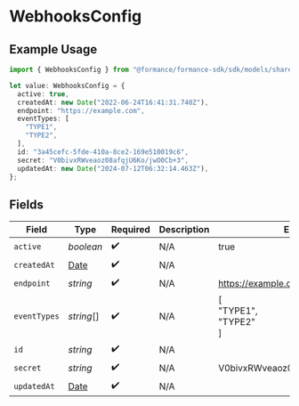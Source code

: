 # WebhooksConfig

## Example Usage

```typescript
import { WebhooksConfig } from "@formance/formance-sdk/sdk/models/shared";

let value: WebhooksConfig = {
  active: true,
  createdAt: new Date("2022-06-24T16:41:31.740Z"),
  endpoint: "https://example.com",
  eventTypes: [
    "TYPE1",
    "TYPE2",
  ],
  id: "3a45cefc-5fde-410a-8ce2-169e510019c6",
  secret: "V0bivxRWveaoz08afqjU6Ko/jwO0Cb+3",
  updatedAt: new Date("2024-07-12T06:32:14.463Z"),
};
```

## Fields

| Field                                                                                         | Type                                                                                          | Required                                                                                      | Description                                                                                   | Example                                                                                       |
| --------------------------------------------------------------------------------------------- | --------------------------------------------------------------------------------------------- | --------------------------------------------------------------------------------------------- | --------------------------------------------------------------------------------------------- | --------------------------------------------------------------------------------------------- |
| `active`                                                                                      | *boolean*                                                                                     | :heavy_check_mark:                                                                            | N/A                                                                                           | true                                                                                          |
| `createdAt`                                                                                   | [Date](https://developer.mozilla.org/en-US/docs/Web/JavaScript/Reference/Global_Objects/Date) | :heavy_check_mark:                                                                            | N/A                                                                                           |                                                                                               |
| `endpoint`                                                                                    | *string*                                                                                      | :heavy_check_mark:                                                                            | N/A                                                                                           | https://example.com                                                                           |
| `eventTypes`                                                                                  | *string*[]                                                                                    | :heavy_check_mark:                                                                            | N/A                                                                                           | [<br/>"TYPE1",<br/>"TYPE2"<br/>]                                                              |
| `id`                                                                                          | *string*                                                                                      | :heavy_check_mark:                                                                            | N/A                                                                                           |                                                                                               |
| `secret`                                                                                      | *string*                                                                                      | :heavy_check_mark:                                                                            | N/A                                                                                           | V0bivxRWveaoz08afqjU6Ko/jwO0Cb+3                                                              |
| `updatedAt`                                                                                   | [Date](https://developer.mozilla.org/en-US/docs/Web/JavaScript/Reference/Global_Objects/Date) | :heavy_check_mark:                                                                            | N/A                                                                                           |                                                                                               |